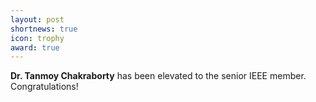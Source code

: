 ```yaml
---
layout: post
shortnews: true
icon: trophy
award: true
---
```


<b>Dr. Tanmoy Chakraborty</b> has been elevated to the senior IEEE member. Congratulations!